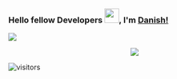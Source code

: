### Hello fellow Developers <img src="https://github.com/TheDudeThatCode/TheDudeThatCode/blob/master/Assets/Hi.gif" width="29">, I'm [Danish!](https://bio.link/danishteuku)

![](https://i.ibb.co/72Pg2b3/Danish-Banner.png)

<div align='center'>
  <a href="https://github.com/anuraghazra/github-readme-stats">
    <img  src="https://github-readme-stats.vercel.app/api?username=RKPinatashow_icons=true&theme=vue-dark"/>
  </a>
</div>

![visitors](https://visitor-badge.laobi.icu/badge?page_id=RKPinata.RKPinata)

<!--
**RKPinata/RKPinata** is a ✨ _special_ ✨ repository because its `README.md` (this file) appears on your GitHub profile.

Here are some ideas to get you started:

- 🔭 I’m currently working on ...
- 🌱 I’m currently learning ...
- 👯 I’m looking to collaborate on ...
- 🤔 I’m looking for help with ...
- 💬 Ask me about ...
- 📫 How to reach me: ...
- 😄 Pronouns: ...
- ⚡ Fun fact: ...
-->
